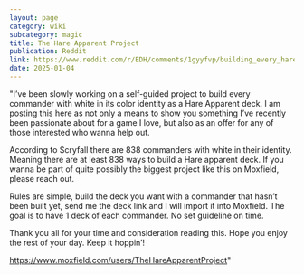 ```yaml
---
layout: page
category: wiki
subcategory: magic
title: The Hare Apparent Project
publication: Reddit
link: https://www.reddit.com/r/EDH/comments/1gyyfvp/building_every_hare_apparent_deck_possible/
date: 2025-01-04
---
```


"I’ve been slowly working on a self-guided project to build every commander with white in its color identity as a Hare Apparent deck. I am posting this here as not only a means to show you something I’ve recently been passionate about for a game I love, but also as an offer for any of those interested who wanna help out.

According to Scryfall there are 838 commanders with white in their identity. Meaning there are at least 838 ways to build a Hare apparent deck. If you wanna be part of quite possibly the biggest project like this on Moxfield, please reach out.

Rules are simple, build the deck you want with a commander that hasn’t been built yet, send me the deck link and I will import it into Moxfield. The goal is to have 1 deck of each commander. No set guideline on time.

Thank you all for your time and consideration reading this. Hope you enjoy the rest of your day. Keep it hoppin’!

<https://www.moxfield.com/users/TheHareApparentProject>"
